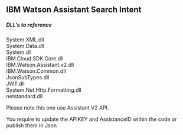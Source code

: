 ## IBM Watson Assistant Search Intent

##### DLL's to reference

System.XML.dll </br>
System.Data.dll </br>
System.dll </br>
IBM.Cloud.SDK.Core.dll </br>
IBM.Watson.Assistant.v2.dll </br>
IBM.Watson.Common.dll </br>
JsonSubTypes.dll </br>
JWT.dll </br>
System.Net.Http.Formatting.dll </br>
netstandard.dll </br>


Please note this one use Assistant V2 API.

You require to update the APIKEY and AssistanceID within the code or publish them in Json
